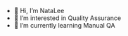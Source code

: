 - 👋 Hi, I’m NataLee
- 👀 I’m interested in Quality Assurance
- 🌱 I’m currently learning Manual QA


<!---
NataLeePolu/NataLeePolu is a ✨ special ✨ repository because its `README.md` (this file) appears on your GitHub profile.
You can click the Preview link to take a look at your changes.
--->
